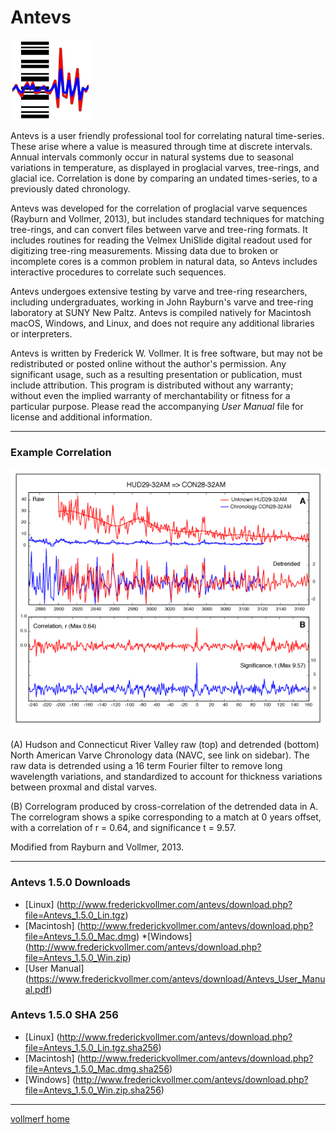 # Antevs 

![Antevs](images/AntevsIcon_128.png)

Antevs is a user friendly professional tool for correlating natural time-series. These arise where a value is measured through time at discrete intervals. Annual intervals commonly occur in natural systems due to seasonal variations in temperature, as displayed in proglacial varves, tree-rings, and glacial ice. Correlation is done by comparing an undated times-series, to a previously dated chronology.

Antevs was developed for the correlation of proglacial varve sequences (Rayburn and Vollmer, 2013), but includes standard techniques for matching tree-rings, and can convert files between varve and tree-ring formats. It includes routines for reading the Velmex UniSlide digital readout used for digitizing tree-ring measurements. Missing data due to broken or incomplete cores is a common problem in natural data, so Antevs includes interactive procedures to correlate such sequences. 

Antevs undergoes extensive testing by varve and tree-ring researchers, including undergraduates, working in John Rayburn's varve and tree-ring laboratory at SUNY New Paltz. Antevs is compiled natively for Macintosh macOS, Windows, and Linux, and does not require any additional libraries or interpreters. 

Antevs is written by Frederick W. Vollmer. It is free software, but may not be redistributed or posted online without the author's permission. Any significant usage, such as a resulting presentation or publication, must include attribution. This program is distributed without any warranty; without even the implied warranty of merchantability or fitness for a particular purpose. Please read the accompanying *User Manual* file for license and additional information. 

---

### Example Correlation
![Example](images/Figure_04_web.png)

(A) Hudson and Connecticut River Valley raw (top) and detrended (bottom) North American Varve Chronology data (NAVC, see link on sidebar). The raw data is detrended using a 16 term Fourier filter to remove long wavelength variations, and standardized to account for thickness variations between proxmal and distal varves.

(B) Correlogram produced by cross-correlation of the detrended data in A. The correlogram shows a spike corresponding to a match at 0 years offset, with a correlation of r = 0.64, and significance t = 9.57.

Modified from Rayburn and Vollmer, 2013.

---

### Antevs 1.5.0 Downloads

* [Linux]
(http://www.frederickvollmer.com/antevs/download.php?file=Antevs_1.5.0_Lin.tgz)
* [Macintosh]
(http://www.frederickvollmer.com/antevs/download.php?file=Antevs_1.5.0_Mac.dmg) 
*[Windows]
(http://www.frederickvollmer.com/antevs/download.php?file=Antevs_1.5.0_Win.zip) 
* [User Manual]
(https://www.frederickvollmer.com/antevs/download/Antevs_User_Manual.pdf) 

### Antevs 1.5.0 SHA 256

* [Linux]
(http://www.frederickvollmer.com/antevs/download.php?file=Antevs_1.5.0_Lin.tgz.sha256) 
* [Macintosh]
(http://www.frederickvollmer.com/antevs/download.php?file=Antevs_1.5.0_Mac.dmg.sha256) 
* [Windows]
(http://www.frederickvollmer.com/antevs/download.php?file=Antevs_1.5.0_Win.zip.sha256) 

--- 

[vollmerf home](../)


